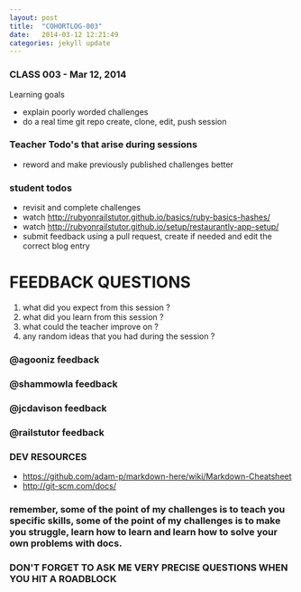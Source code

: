 ```yaml
---
layout: post
title:  "COHORTLOG-003"
date:   2014-03-12 12:21:49
categories: jekyll update
---
```


### CLASS 003 - Mar 12, 2014

Learning goals

- explain poorly worded challenges
- do a real time git repo create, clone, edit, push session

### Teacher Todo's that arise during sessions
 
- reword and make previously published challenges better

### student todos

- revisit and complete challenges
- watch http://rubyonrailstutor.github.io/basics/ruby-basics-hashes/
- watch http://rubyonrailstutor.github.io/setup/restaurantly-app-setup/
- submit feedback using a pull request, create if needed and edit the correct blog entry

# FEEDBACK QUESTIONS

1. what did you expect from this session ? 
2. what did you learn from this session ? 
3. what could the teacher improve on ? 
4. any random ideas that you had during the session ? 

### @agooniz feedback

### @shammowla feedback

### @jcdavison feedback

### @railstutor feedback

### DEV RESOURCES

- https://github.com/adam-p/markdown-here/wiki/Markdown-Cheatsheet
- http://git-scm.com/docs/


### remember, some of the point of my challenges is to teach you specific skills, some of the point of my challenges is to make you struggle, learn how to learn and learn how to solve your own problems with docs.  

### DON'T FORGET TO ASK ME VERY PRECISE QUESTIONS WHEN YOU HIT A ROADBLOCK
